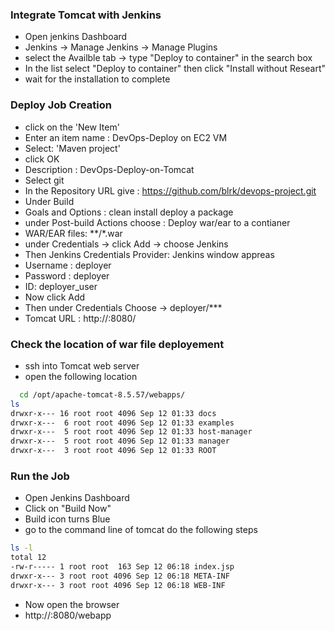 ### Integrate Tomcat with Jenkins
* Open jenkins Dashboard
* Jenkins -> Manage Jenkins -> Manage Plugins
* select the Availble tab -> type "Deploy to container" in the search box
* In the list select "Deploy to container" then click "Install without Researt"
* wait for the installation to complete
### Deploy Job Creation
* click on the 'New Item'
* Enter an item name : DevOps-Deploy on EC2 VM
* Select: 'Maven project'
* click OK
* Description : DevOps-Deploy-on-Tomcat
* Select git
* In the Repository URL give : https://github.com/blrk/devops-project.git
* Under Build 
* Goals and Options : clean install deploy a package
* under Post-build Actions choose : Deploy war/ear to a contianer
* WAR/EAR files: **/*.war
* under Credentials -> click Add -> choose Jenkins
* Then Jenkins Credentials Provider: Jenkins window appreas
* Username : deployer
* Password : deployer
* ID: deployer_user
* Now click Add
* Then under Credentials Choose -> deployer/***
* Tomcat URL : http://<public-ip-of-tomcat-server>:8080/
### Check the location of war file deployement 
* ssh into Tomcat web server
* open the following location
``` bash
  cd /opt/apache-tomcat-8.5.57/webapps/
ls
drwxr-x--- 16 root root 4096 Sep 12 01:33 docs
drwxr-x---  6 root root 4096 Sep 12 01:33 examples
drwxr-x---  5 root root 4096 Sep 12 01:33 host-manager
drwxr-x---  5 root root 4096 Sep 12 01:33 manager
drwxr-x---  3 root root 4096 Sep 12 01:33 ROOT
```
### Run the Job
* Open Jenkins Dashboard
* Click on "Build Now"
* Build icon turns Blue
* go to the command line of tomcat do the following steps
``` bash
ls -l
total 12
-rw-r----- 1 root root  163 Sep 12 06:18 index.jsp
drwxr-x--- 3 root root 4096 Sep 12 06:18 META-INF
drwxr-x--- 3 root root 4096 Sep 12 06:18 WEB-INF
```
* Now open the browser 
* http://<public-ip-oftomcat-server>:8080/webapp
 




